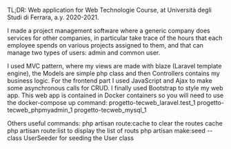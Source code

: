 TL;DR: Web application for Web Technologie Course, at Università degli Studi di Ferrara, a.y. 2020-2021.

I made a project management software where a generic company does services for other companies, in particular take trace of the hours that each employee spends on various projects assigned to them, and that can manage two types of users: admin and common user.

I used MVC pattern, where my views are made with blaze (Laravel template engine), the Models are simple php class and then Controllers contains my business logic. For the frontend part I used JavaScript and Ajax to make some asynchronous calls for CRUD. I finally used Bootstrap to style my web app.
This web app is contained in Docker containers so you will need to use the docker-compose up command:
progetto-tecweb_laravel.test_1
progetto-tecweb_phpmyadmin_1
progetto-tecweb_mysql_1

Others useful commands:
php artisan route:cache     to clear the routes cache
php artisan route:list      to display the list of routs
php artisan make:seed --class UserSeeder    for seeding the User class


